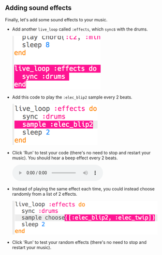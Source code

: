 ## Adding sound effects

Finally, let's add some sound effects to your music.

+ Add another `live_loop` called `:effects`, which `sync`s with the drums.
    
    ![ruutukaappaus](images/dj-effects-loop.png)

+ Add this code to play the `:elec_blip2` sample every 2 beats.
    
    ![ruutukaappaus](images/dj-effects-sample.png)

+ Click 'Run' to test your code (there's no need to stop and restart your music). You should hear a beep effect every 2 beats.
    
    <div id="audio-preview" class="pdf-hidden">
      <audio controls preload> <source src="resources/noises.mp3" type="audio/mpeg"> Your browser does not support the <code>audio</code> element. </audio>
    </div>
+ Instead of playing the same effect each time, you could instead choose randomly from a list of 2 effects.
    
    ![ruutukaappaus](images/dj-effects-sample-choose.png)

+ Click 'Run' to test your random effects (there's no need to stop and restart your music).